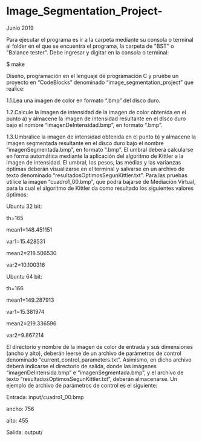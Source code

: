 # Image_Segmentation_Project-
Junio 2019

Para ejecutar el programa es ir a la carpeta mediante su consola o terminal al folder
en el que se encuentra el programa, la carpeta de "BST" o "Balance tester".
Debe ingresar y digitar en la consola o terminal:

$ make



Diseño, programación en el lenguaje de programación C y pruebe un proyecto en “CodeBlocks” denominado “image_segmentation_project” que realice:

1.1.Lea una imagen de color en formato “.bmp” del disco duro.

1.2.Calcule la imagen de intensidad de la imagen de color obtenida en el punto a) y almacene la imagen de intensidad resultante en el disco duro bajo el nombre “imagenDeIntensidad.bmp”, en formato “.bmp”.

1.3.Umbralice la imagen de intensidad obtenida en el punto b) y almacene la imagen segmentada resultante en el disco duro bajo el nombre “imagenSegmentada.bmp”, en formato “.bmp”. El umbral deberá calcularse en forma automática mediante la aplicación del algoritmo de Kittler a la imagen de intensidad. El umbral, los pesos, las medias y las varianzas óptimas deberán visualizarse en el terminal y salvarse en un archivo de texto denominado “resultadosOptimosSegunKittler.txt”. Para las pruebas utilice la imagen “cuadro1_00.bmp”, que podrá bajarse de Mediación Virtual, para la cual el algoritmo de Kittler da como resultado los siguientes valores óptimos:

Ubuntu 32 bit:

th=165

mean1=148.451151

var1=15.428531

mean2=218.506530

var2=10.100316

Ubuntu 64 bit:

th=166

mean1=149.287913 

var1=15.381974 

mean2=219.336596 

var2=9.867214

El directorio y nombre de la imagen de color de entrada y sus dimensiones (ancho y alto), deberán leerse de un archivo de parámetros de control denominado “current_control_parameters.txt”. Asimismo, en dicho archivo deberá indicarse el directorio de salida, donde las imágenes “imagenDeIntensida.bmp” e “imagenSegmentada.bmp”, y el archivo de texto “resultadosOptimosSegunKittler.txt”, deberán almacenarse. Un ejemplo de archivo de parámetros de control es el siguiente:


Entrada: input/cuadro1_00.bmp 

ancho: 756

alto: 455

Salida: output/
